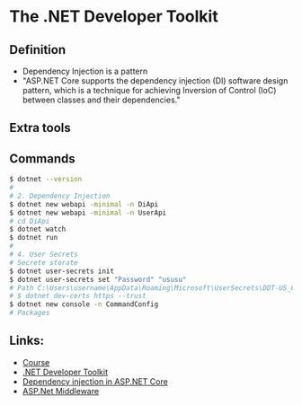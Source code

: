 # The .NET Developer Toolkit

## Definition
* Dependency Injection is a pattern
* "ASP.NET Core supports the dependency injection (DI) software design pattern, which is a technique for achieving Inversion of Control (IoC) between classes and their dependencies."


## Extra tools
<!-- * Postman
* DBeaver -->


## Commands
```Bash
$ dotnet --version
#
# 2. Dependency Injection
$ dotnet new webapi -minimal -n DiApi
$ dotnet new webapi -minimal -n UserApi
# cd DiApi
$ dotnet watch
$ dotnet run
#
# 4. User Secrets
# Secrete storate
$ dotnet user-secrets init
$ dotnet user-secrets set "Password" "ususu"
# Path C:\Users\username\AppData\Roaming\Microsoft\UserSecrets\DDT-US_6f6f9190-95e9-4a80-9597-068cff308a02
# $ dotnet dev-certs https --trust
$ dotnet new console -n CommandConfig
# Packages
```

## Links:
* [Course](https://www.youtube.com/watch?v=Rqz9XiSqH3E)
* [.NET Developer Toolkit](https://lesjackson.net/course/dotnet-developer-toolkit)
* [Dependency injection in ASP.NET Core](https://learn.microsoft.com/en-us/aspnet/core/fundamentals/dependency-injection?view=aspnetcore-6.0)
* [ASP.Net Middleware](https://learn.microsoft.com/en-us/aspnet/core/fundamentals/middleware/?view=aspnetcore-7.0)
